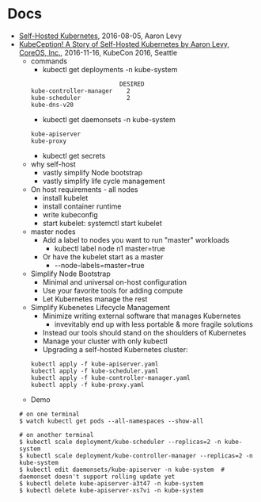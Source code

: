 # Docs
* [Self-Hosted Kubernetes](https://www.youtube.com/watch?v=tXyV3IQ8-0k), 2016-08-05, Aaron Levy
* [KubeCeption! A Story of Self-Hosted Kubernetes by Aaron Levy, CoreOS, Inc.](https://www.youtube.com/watch?v=EbNxGK9MwN4), 2016-11-16, KubeCon 2016, Seattle
  * commands
    * kubectl get deployments -n kube-system
    ```
                             DESIRED
    kube-controller-manager    2
    kube-scheduler             2 
    kube-dns-v20
    ```
    * kubectl get daemonsets -n kube-system
    ```
    kube-apiserver
    kube-proxy
    ```
    * kubectl get secrets
  * why self-host
    * vastly simplify Node bootstrap
    * vastly simplify life cycle management
  * On host requirements - all nodes
    * install kubelet
    * install container runtime
    * write kubeconfig
    * start kubelet: systemctl start kubelet
  * master nodes
    * Add a label to nodes you want to run "master" workloads
      * kubectl label node n1 master=true
    * Or have the kubelet start as a master
      * --node-labels=master=true
  * Simplify Node Bootstrap
    * Minimal and universal on-host configuration
    * Use your favorite tools for adding compute
    * Let Kubernetes manage the rest
  * Simplify Kubenetes Lifecycle Management
    * Minimize writing external software that manages Kubernetes
      * invevitably end up with less portable & more fragile solutions
    * Instead our tools should stand on the shoulders of Kubernetes
    * Manage your cluster with only kubectl
    * Upgrading a self-hosted Kubernetes cluster:
    ```
    kubectl apply -f kube-apiserver.yaml
    kubectl apply -f kube-scheduler.yaml
    kubectl apply -f kube-controller-manager.yaml
    kubectl apply -f kube-proxy.yaml
    ```
  * Demo
  ```
  # on one terminal
  $ watch kubectl get pods --all-namespaces --show-all
  
  # on another terminal
  $ kubectl scale deployment/kube-scheduler --replicas=2 -n kube-system
  $ kubectl scale deployment/kube-controller-manager --replicas=2 -n kube-system
  $ kubectl edit daemonsets/kube-apiserver -n kube-system  # daemonset doesn't support rolling update yet
  $ kubectl delete kube-apiserver-a3t47 -n kube-system
  $ kubectl delete kube-apiserver-xs7vi -n kube-system
  ```
